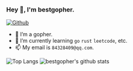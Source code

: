 

### Hey 👋, I'm bestgopher.

[![Github](https://img.shields.io/github/followers/bestgopher?label=followers&style=social)](https://github.com/bestgopher)

- 🔭 I’m a gopher.
- 🌱 I’m currently learning `go` `rust` `leetcode`, etc.
- 📫 My email is `84328409@qq.com`.

![Top Langs](https://github-readme-stats.vercel.app/api/top-langs/?username=bestgopher&hide=html)
![bestgopher's github stats](https://github-readme-stats.vercel.app/api?username=bestgopher&show_icons=true&count_private=true&line_height=40)